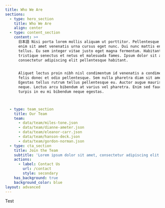 ```yaml
---
title: Who We Are
sections:
  - type: hero_section
    title: Who We Are
    align: center
  - type: content_section
    content: >+
      日本語 Nisi porta lorem mollis aliquam ut porttitor. Pellentesque dignissim
      enim sit amet venenatis urna cursus eget nunc. Dui nunc mattis enim ut
      tellus. Eu sem integer vitae justo eget magna fermentum. Habitant morbi
      tristique senectus et netus et malesuada fames. Ipsum dolor sit amet
      consectetur adipiscing elit pellentesque habitant.


      Aliquet lectus proin nibh nisl condimentum id venenatis a condimentum. Ac
      felis donec et odio pellentesque. Sem nulla pharetra diam sit amet.
      Egestas tellus rutrum tellus pellentesque eu. Auctor augue mauris augue
      neque. Lectus arcu bibendum at varius vel pharetra. Enim sed faucibus
      turpis in eu mi bibendum neque egestas.



  - type: team_section
    title: Our Team
    team:
      - data/team/miles-tone.json
      - data/team/dianne-ameter.json
      - data/team/eleanor-carr.json
      - data/team/hanson-deck.json
      - data/team/gordon-norman.json
  - type: cta_section
    title: Join the Team
    subtitle: 'Lorem ipsum dolor sit amet, consectetur adipiscing elit.'
    actions:
      - label: Contact Us
        url: /contact
        style: secondary
    has_background: true
    background_color: blue
layout: advanced
---
```


Test